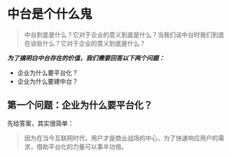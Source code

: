 # 中台是个什么鬼
> 中台到底是什么？它对于企业的意义到底是什么？当我们谈中台时我们到底在谈些什么？它对于企业的意义到底是什么？

***为了搞明白中台存在的价值，我们需要回答以下两个问题：***

- 企业为什么要平台化？
- 企业为什么要建中台？

## 第一个问题：企业为什么要平台化？

先给答案，其实很简单：

> 因为在当今互联网时代，⽤户才是商业战场的中心，为了快速响应用户的需求，借助平台化的力量可以事半功倍。